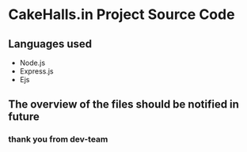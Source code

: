 
# CakeHalls.in Project Source Code 
## Languages used
  * Node.js
  * Express.js
  * Ejs
## The overview of the files should be notified in future 

### thank you from dev-team
